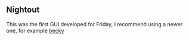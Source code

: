 ## Nightout

This was the first GUI developed for Friday, I recommend using a newer one, for example [becky](https://github.com/JonasRSV/Friday/tree/main/web/becky)
